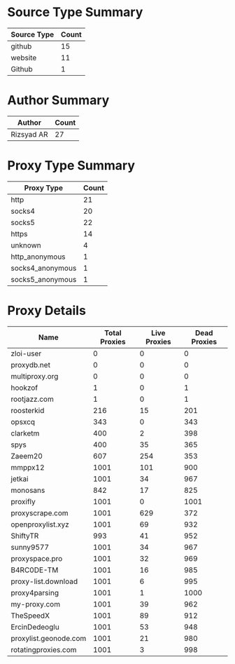 # Source Type Summary

| Source Type | Count |
|-------------|-------|
| github | 15 |
| website | 11 |
| Github | 1 |


# Author Summary

| Author | Count |
|--------|-------|
| Rizsyad AR | 27 |


# Proxy Type Summary

| Proxy Type | Count |
|------------|-------|
| http | 21 |
| socks4 | 20 |
| socks5 | 22 |
| https | 14 |
| unknown | 4 |
| http_anonymous | 1 |
| socks4_anonymous | 1 |
| socks5_anonymous | 1 |


# Proxy Details

| Name | Total Proxies | Live Proxies | Dead Proxies |
|------|---------------|--------------|---------------|
| zloi-user | 0 | 0 | 0 |
| proxydb.net | 0 | 0 | 0 |
| multiproxy.org | 0 | 0 | 0 |
| hookzof | 1 | 0 | 1 |
| rootjazz.com | 1 | 0 | 1 |
| roosterkid | 216 | 15 | 201 |
| opsxcq | 343 | 0 | 343 |
| clarketm | 400 | 2 | 398 |
| spys | 400 | 35 | 365 |
| Zaeem20 | 607 | 254 | 353 |
| mmppx12 | 1001 | 101 | 900 |
| jetkai | 1001 | 34 | 967 |
| monosans | 842 | 17 | 825 |
| proxifly | 1001 | 0 | 1001 |
| proxyscrape.com | 1001 | 629 | 372 |
| openproxylist.xyz | 1001 | 69 | 932 |
| ShiftyTR | 993 | 41 | 952 |
| sunny9577 | 1001 | 34 | 967 |
| proxyspace.pro | 1001 | 32 | 969 |
| B4RC0DE-TM | 1001 | 16 | 985 |
| proxy-list.download | 1001 | 6 | 995 |
| proxy4parsing | 1001 | 1 | 1000 |
| my-proxy.com | 1001 | 39 | 962 |
| TheSpeedX | 1001 | 89 | 912 |
| ErcinDedeoglu | 1001 | 53 | 948 |
| proxylist.geonode.com | 1001 | 21 | 980 |
| rotatingproxies.com | 1001 | 3 | 998 |
